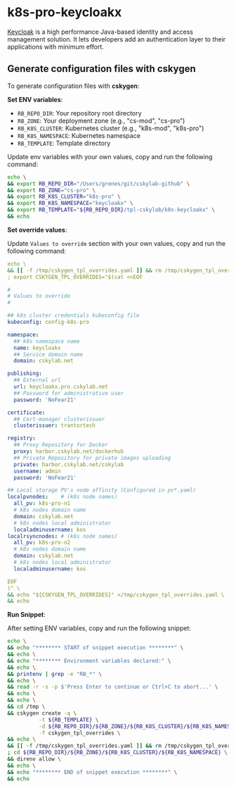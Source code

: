 # k8s-pro-keycloakx

[Keycloak](https://www.keycloak.org) is a high performance Java-based identity and access management solution. It lets developers add an authentication layer to their applications with minimum effort.

## Generate configuration files with cskygen

To generate configuration files with **cskygen**:

**Set ENV variables**:

- `RB_REPO_DIR`: Your repository root directory
- `RB_ZONE`: Your deployment zone (e.g., "cs-mod", "cs-pro")
- `RB_K8S_CLUSTER`: Kubernetes cluster (e.g., "k8s-mod", "k8s-pro")
- `RB_K8S_NAMESPACE`: Kubernetes namespace
- `RB_TEMPLATE`: Template directory

Update env variables with your own values, copy and run the following command:

```bash
echo \
&& export RB_REPO_DIR="/Users/grenes/git/cskylab-github" \
&& export RB_ZONE="cs-pro" \
&& export RB_K8S_CLUSTER="k8s-pro" \
&& export RB_K8S_NAMESPACE="keycloakx" \
&& export RB_TEMPLATE="${RB_REPO_DIR}/tpl-cskylab/k8s-keycloakx" \
&& echo
```

**Set override values**:

Update `Values to override` section with your own values, copy and run the following command:

```yaml
echo \
&& [[ -f /tmp/cskygen_tpl_overrides.yaml ]] && rm /tmp/cskygen_tpl_overrides.yaml \
; export CSKYGEN_TPL_OVERRIDES="$(cat <<EOF

#
# Values to override
#

## k8s cluster credentials kubeconfig file
kubeconfig: config-k8s-pro

namespace:
  ## k8s namespace name
  name: keycloakx
  ## Service domain name
  domain: cskylab.net

publishing:
  ## External url
  url: keycloakx.pro.cskylab.net
  ## Password for administrative user
  password: 'NoFear21'

certificate:
  ## Cert-manager clusterissuer
  clusterissuer: trantortech

registry:
  ## Proxy Repository for Docker
  proxy: harbor.cskylab.net/dockerhub
  ## Private Repository for private images uploading
  private: harbor.cskylab.net/cskylab
  username: admin
  password: 'NoFear21'

## Local storage PV's node affinity (Configured in pv*.yaml)
localpvnodes:    # (k8s node names)
  all_pv: k8s-pro-n1
  # k8s nodes domain name
  domain: cskylab.net
  # k8s nodes local administrator
  localadminusername: kos
localrsyncnodes: # (k8s node names)
  all_pv: k8s-pro-n2
  # k8s nodes domain name
  domain: cskylab.net
  # k8s nodes local administrator
  localadminusername: kos

EOF
)" \
&& echo "${CSKYGEN_TPL_OVERRIDES}" >/tmp/cskygen_tpl_overrides.yaml \
&& echo
```

**Run Snippet**:

After setting ENV variables, copy and run the following snippet:

```bash
echo \
&& echo "******** START of snippet execution ********" \
&& echo \
&& echo "******** Environment variables declared:" \
&& echo \
&& printenv | grep -e "RB_*" \
&& echo \
&& read -r -s -p $'Press Enter to continue or Ctrl+C to abort...' \
&& echo \
&& echo \
&& cd /tmp \
&& cskygen create -q \
          -t ${RB_TEMPLATE} \
          -d ${RB_REPO_DIR}/${RB_ZONE}/${RB_K8S_CLUSTER}/${RB_K8S_NAMESPACE} \
          -f cskygen_tpl_overrides \
&& echo \
&& [[ -f /tmp/cskygen_tpl_overrides.yaml ]] && rm /tmp/cskygen_tpl_overrides.yaml \
; cd ${RB_REPO_DIR}/${RB_ZONE}/${RB_K8S_CLUSTER}/${RB_K8S_NAMESPACE} \
&& direnv allow \
&& echo \
&& echo "******** END of snippet execution ********" \
&& echo
```
